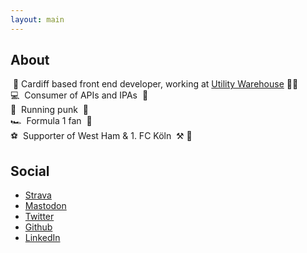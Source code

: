 ```yaml
---
layout: main
---
```


## About

<span aria-hidden="true">&nbsp;🏴󠁧󠁢󠁷󠁬󠁳󠁿</span>
Cardiff based front end developer, working at <a href="https://uw.co.uk" rel="noreferrer noopener">Utility Warehouse</a>
<span aria-hidden="true">👨‍💻&nbsp;</span>
<br />
<span aria-hidden="true">💻&nbsp;</span>
Consumer of APIs and IPAs
<span aria-hidden="true">&nbsp;🍺</span>
<br />
<span aria-hidden="true">🏃&nbsp;</span>
Running punk
<span aria-hidden="true">&nbsp;🤘</span>
<br />
<span aria-hidden="true">🏎&nbsp;</span>
Formula 1 fan
<span aria-hidden="true">&nbsp;🏁</span>
<br />
<span aria-hidden="true">⚽️&nbsp;</span>
Supporter of West Ham &amp; 1. FC Köln
<span aria-hidden="true">&nbsp;⚒️&nbsp;🐐</span>

## Social
- <a href="https://www.strava.com/athletes/109941696">Strava</a>
- <a rel="me noreferrer noopener" href="https://mas.to/@bencourt">Mastodon</a>
- <a href="https://twitter.com/thebencourt" rel="noreferrer noopener">Twitter</a>
- <a href="https://github.com/thebencourt" rel="noreferrer noopener">Github</a>
- <a href="https://www.linkedin.com/in/ben-court-96163a103/" rel="noreferrer noopener">LinkedIn</a>
